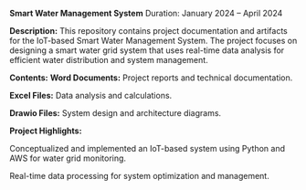 **Smart Water Management System**
Duration: January 2024 – April 2024


**Description:**
This repository contains project documentation and artifacts for the IoT-based Smart Water Management System. The project focuses on designing a smart water grid system that uses real-time data analysis for efficient water distribution and system management.

**Contents:**
**Word Documents:** Project reports and technical documentation.

**Excel Files:** Data analysis and calculations.

**Drawio Files:** System design and architecture diagrams.


**Project Highlights:**

Conceptualized and implemented an IoT-based system using Python and AWS for water grid monitoring.

Real-time data processing for system optimization and management.
